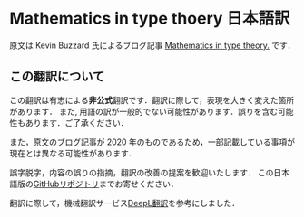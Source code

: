 # Mathematics in type thoery 日本語訳

原文は Kevin Buzzard 氏によるブログ記事 [Mathematics in type theory.](https://xenaproject.wordpress.com/2020/06/20/mathematics-in-type-theory/) です．

## この翻訳について

この翻訳は有志による**非公式**翻訳です．翻訳に際して，表現を大きく変えた箇所があります．
また, 用語の訳が一般的でない可能性があります．誤りを含む可能性もあります．ご了承ください．

また，原文のブログ記事が 2020 年のものであるため，一部記載している事項が現在とは異なる可能性があります．

誤字脱字，内容の誤りの指摘，翻訳の改善の提案を歓迎いたします．
この日本語版の[GitHubリポジトリ](https://github.com/lean-ja/math-in-type-theory-ja)までお寄せください．

翻訳に際して，機械翻訳サービス[DeepL翻訳](https://www.deepl.com/ja/translator)を参考にしました．
